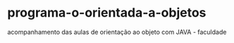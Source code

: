 # programa-o-orientada-a-objetos
acompanhamento das aulas de orientação ao objeto com JAVA - faculdade
